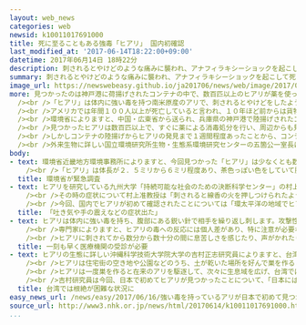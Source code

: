 ```yaml
---
layout: web_news
categories: web
newsid: k10011017691000
title: 死に至ることもある強毒「ヒアリ」 国内初確認
last_modified_at: '2017-06-14T18:22:00+09:00'
datetime: 2017年06月14日 18時22分
description: 刺されるとやけどのような痛みに襲われ、アナフィラキシーショックを起こして死に至ることもある南米原産のアリ、「ヒアリ」が国内で初めて確認されました。
summary: 刺されるとやけどのような痛みに襲われ、アナフィラキシーショックを起こして死に至ることもある南米原産のアリ、「ヒアリ」が国内で初めて確認されました。
image_url: https://newswebeasy.github.io/ja201706/news/web/image/2017/06/16/k10011017691000.jpg
more: 見つかったのは神戸港に荷揚げされたコンテナの中で、数百匹以上のヒアリが薬を使って処分されましたが、環境省は周囲に定着していないか緊急の調査を始めました。<br
  /><br />「ヒアリ」は体内に強い毒を持つ南米原産のアリで、刺されるとやけどをしたような痛みが出てアナフィラキシーショックを起こし、死に至ることもあります。<br
  /><br />アメリカでは年間１００人以上が死亡していると言われ、１０年ほど前からは貨物船などを通じて、中国や台湾などアジアにも広がり、各地で問題となっています。<br
  /><br />環境省によりますと、中国・広東省から送られ、兵庫県の神戸港で陸揚げされたコンテナを先月２６日、保管場所の尼崎市で調べたところアリの巣が見つかり、専門機関でヒアリと確認されたということです。<br
  /><br />見つかったヒアリは数百匹以上で、すぐに薬による消毒処分を行い、周辺からも見つかっていないため、環境省は国内でヒアリが定着し繁殖している可能性は低いとしています。<br
  /><br />しかしコンテナの陸揚げからヒアリの発見まで１週間程度あったことから、コンテナが置かれていた神戸市と尼崎市の合わせて３か所の周辺に捕獲用のトラップを仕掛けるなどしてヒアリが侵入していないか緊急の調査を始めました。<br
  /><br />外来生物に詳しい国立環境研究所生物・生態系環境研究センターの五箇公一室長は「ヒアリは小さく見つけにくいうえ繁殖力が強い。強い毒も持っており、まさに最悪の外来生物だ。人的な被害だけでなく、作物を食い荒らしたり日本にいるアリを追い払って生態系を変えたりするなど、大きな影響を与えるため早期発見が重要になる」と話しています。
body:
- text: 環境省近畿地方環境事務所によりますと、今回見つかった「ヒアリ」は少なくとも数千匹に上り、駆除したあと一部をサンプルとして保存しているということです。<br
    /><br />「ヒアリ」は体長が２．５ミリから６ミリ程度あり、茶色っぽい色をしていて腹の先には尖った毒針がついています。<br /><br />近畿地方環境事務所では、ヒアリが見つかったコンテナが一時的に留め置かれた神戸市と尼崎市の合わせて３か所に１２日、殺虫剤が入った仕掛けや捕獲のためのシートを設置したということで、当面の間は「ヒアリ」が残っていないか緊急の調査を行うことにしています。
  title: 環境省が緊急調査
- text: ヒアリを研究している九州大学「持続可能な社会のための決断科学センター」の村上貴弘准教授はヒアリの採集をしていた際に実際に刺されたことがあるということです。<br
    /><br />その時の症状について村上准教授は「刺されると線香の火を押しつけられたような痛みを感じる。台湾で刺された時は息が荒くなったり、吐き気や手の震え、視野が狭くなるといった、アナフィラキシーショックの症状が出て驚いた」と話していました。<br
    /><br />今回、国内でヒアリが初めて確認されたことについては「環太平洋の地域でヒアリが定着していないのは日本だけなので、いつ入ってきてもおかしくない。今回は的確に対処したので拡大のおそれはないと考えられるが、貿易が活発化する中で、今後も侵入するケースは増えてくるだろう。繁殖力が強いため、水際での駆除に失敗すると一気に広まり、被害が出る可能性がある。港などでより注意深く水際で食い止める対策を取ることが重要だ」と話していました。
  title: 「吐き気や手の震えなどの症状出た」
- text: ヒアリは体内に強い毒を持ち、腹部にある鋭い針で相手を繰り返し刺します。攻撃性が強く、巣を刺激したりすると集団で襲いかかってきます。人が刺されるとやけどのような激しい痛みを感じます。<br
    /><br />専門家によりますと、ヒアリの毒への反応には個人差があり、特に注意が必要なのは激しいアレルギー反応を起こす「アナフィラキシーショック」に陥った場合です。<br
    /><br />ヒアリに刺されてから数分から数十分の間に息苦しさを感じたり、声がかれたりし、激しいどうきやめまいを感じた場合には命に関わるおそれがあるため、一刻も早く医療機関を受診することが必要です。
  title: 一刻も早く医療機関の受診が必要
- text: ヒアリの生態に詳しい沖縄科学技術大学院大学の吉村正志研究員によりますと、台湾では２００３年にヒアリの侵入が初めて確認され、政府が専門の研究所を設立するなどして駆除にあたってきましたが、生息域は広がり続け、根絶は極めて困難な状況になっているということです。<br
    /><br />ヒアリは住宅街の空き地や公園などのうち、土が乾いた場所を好んで巣を作るということですが、台湾ではそうした場所に加え、家畜の放牧地にも生息域が広がり、かまれた家畜が餌を食べなくなって育ちが悪くなるなどした結果、廃業に追い込まれた畜産農家もいるということです。また、かまれて病院に搬送される人も後を絶たないと言うことです。<br
    /><br />ヒアリは一度巣を作ると在来のアリを駆逐して、次々に生息域を広げ、台湾では特定の場所で重点的に駆除を行うなど対策を進めていますが、根絶させるのは極めて難しい状況になっているということです。<br
    /><br />吉村研究員は今回、日本で初めてヒアリが見つかったことについて、「日本にはヒアリが侵入した中国や台湾からの船が行き来しており、いつ見つかってもおかしくない状況だった。水際で発見できてよかった。ヒアリが入ってきた経路を検証するとともに、今後入りそうな経路を予測して、監視体制を強化する必要がある」と話しています。
  title: 台湾では根絶が困難な状況に
easy_news_url: /news/easy/2017/06/16/強い毒を持っているアリが日本で初めて見つかる/
source_url: http://www3.nhk.or.jp/news/html/20170614/k10011017691000.html
...
```

